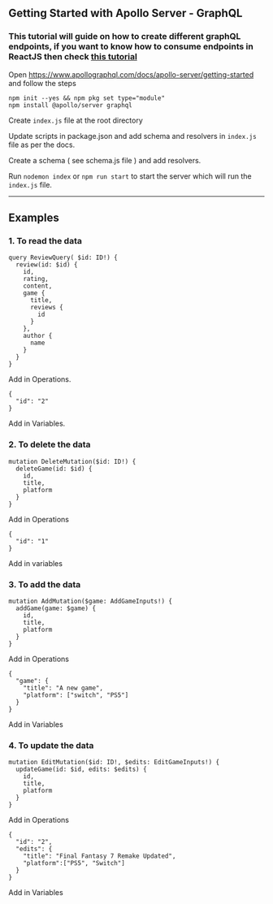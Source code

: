 ## Getting Started with Apollo Server - GraphQL

### This tutorial will guide on how to create different graphQL endpoints, if you want to know how to consume endpoints in ReactJS then check [this tutorial](https://github.com/shreyasikhar/GraphQL/blob/main/consuming-graphQL-with-reactjs.md)

Open https://www.apollographql.com/docs/apollo-server/getting-started and follow the steps

```
npm init --yes && npm pkg set type="module"
npm install @apollo/server graphql
```

Create `index.js` file at the root directory

Update scripts in package.json and add schema and resolvers in `index.js` file as per the docs.

Create a schema ( see schema.js file ) and add resolvers.

Run `nodemon index` or `npm run start` to start the server which will run the `index.js` file.

---
## Examples

### 1. To read the data
```
query ReviewQuery( $id: ID!) {
  review(id: $id) {
    id,
    rating,
    content,
    game {
      title,
      reviews {
        id
      }
    },
    author {
      name
    }
  }
}
```
Add in Operations.
```
{
  "id": "2"
}
```
Add in Variables.

### 2. To delete the data
```
mutation DeleteMutation($id: ID!) {
  deleteGame(id: $id) {
    id,
    title,
    platform
  }
}
```
Add in Operations
```
{
  "id": "1"
}
```
Add in variables

### 3. To add the data
```
mutation AddMutation($game: AddGameInputs!) {
  addGame(game: $game) {
    id,
    title,
    platform
  }
}
```
Add in Operations
```
{
  "game": {
    "title": "A new game",
    "platform": ["switch", "PS5"]
  }
}
```
Add in Variables

### 4. To update the data
```
mutation EditMutation($id: ID!, $edits: EditGameInputs!) {
  updateGame(id: $id, edits: $edits) {
    id,
    title,
    platform
  }
}
```
Add in Operations
```
{
  "id": "2",
  "edits": {
    "title": "Final Fantasy 7 Remake Updated",
    "platform":["PS5", "Switch"]
  }
}
```
Add in Variables
